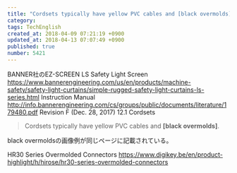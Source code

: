 ```yaml
---
title: "Cordsets typically have yellow PVC cables and [black overmolds]."
category: 
tags: TechEnglish
created_at: 2018-04-09 07:21:19 +0900
updated_at: 2018-04-13 07:07:49 +0900
published: true
number: 5421
---
```


BANNER社のEZ-SCREEN LS Safety Light Screen
https://www.bannerengineering.com/us/en/products/machine-safety/safety-light-curtains/simple-rugged-safety-light-curtains-ls-series.html
Instruction Manual
http://info.bannerengineering.com/cs/groups/public/documents/literature/179480.pdf
Revision F (Dec. 28, 2017)
12.1 Cordsets

> Cordsets typically have yellow PVC cables and **[black overmolds]**.

black overmoldsの画像例が同じページに記載されている。

HR30 Series Overmolded Connectors
https://www.digikey.be/en/product-highlight/h/hirose/hr30-series-overmolded-connectors


